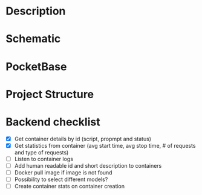 # Description

# Schematic

# PocketBase

# Project Structure

# Backend checklist

 - [x] Get container details by id (script, propmpt and status)
 - [x] Get statistics from container (avg start time, avg stop time, # of requests and type of requests)
 - [ ] Listen to container logs
 - [ ] Add human readable id and short description to containers
 - [ ] Docker pull image if image is not found
 - [ ] Possibility to select different models?
 - [ ] Create container stats on container creation
